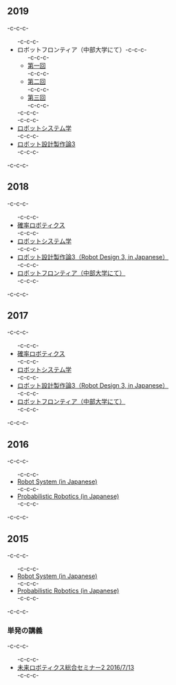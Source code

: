 <h2>2019</h2>-c-c-c-<ul>-c-c-c- 	<li>ロボットフロンティア（中部大学にて）-c-c-c-<ul>-c-c-c- 	<li><a href="https://ryuichiueda.github.io/LNPR_SLIDES/contents/20190424_chubu-u_robot_flontier1.html" target="_blank" rel="noopener noreferrer">第一回</a></li>-c-c-c- 	<li><a href="https://ryuichiueda.github.io/LNPR_SLIDES/contents/20190508_chubu-u_robot_flontier2.html" target="_blank" rel="noopener noreferrer">第二回</a></li>-c-c-c- 	<li><a href="https://ryuichiueda.github.io/LNPR_SLIDES/contents/20190515_chubu-u_robot_flontier3.html" target="_blank" rel="noopener noreferrer">第三回</a></li>-c-c-c-</ul>-c-c-c-</li>-c-c-c- 	<li><a href="https://lab.ueda.tech/?p=3564">ロボットシステム学</a></li>-c-c-c- 	<li><a href="">ロボット設計製作論3</a></li>-c-c-c-</ul>-c-c-c-<h2>2018</h2>-c-c-c-<ul>-c-c-c- 	<li><a href="https://lab.ueda.tech/?page_id=3441">確率ロボティクス</a></li>-c-c-c- 	<li><a href="https://lab.ueda.tech/?page_id=3451">ロボットシステム学</a></li>-c-c-c- 	<li><a href="https://lab.ueda.tech/?page_id=3458">ロボット設計製作論3（Robot Design 3, in Japanese）</a></li>-c-c-c- 	<li><a href="https://lab.ueda.tech/?page_id=3376">ロボットフロンティア（中部大学にて）</a></li>-c-c-c-</ul>-c-c-c-<h2>2017</h2>-c-c-c-<ul>-c-c-c- 	<li><a href="https://lab.ueda.tech/?page_id=3137">確率ロボティクス</a></li>-c-c-c- 	<li><a href="https://lab.ueda.tech/?page_id=3112">ロボットシステム学</a></li>-c-c-c- 	<li><a href="https://lab.ueda.tech/?page_id=1767">ロボット設計製作論3（Robot Design 3, in Japanese）</a></li>-c-c-c- 	<li><a href="https://lab.ueda.tech/?page_id=2985">ロボットフロンティア（中部大学にて）</a></li>-c-c-c-</ul>-c-c-c-<h2>2016</h2>-c-c-c-<ul>-c-c-c- 	<li><a href="https://lab.ueda.tech/?page_id=1152">Robot System (in Japanese)</a></li>-c-c-c- 	<li><a href="https://lab.ueda.tech/?page_id=1233">Probabilistic Robotics (in Japanese)</a></li>-c-c-c-</ul>-c-c-c-<h2>2015</h2>-c-c-c-<ul>-c-c-c- 	<li><a href="https://lab.ueda.tech/?page_id=169">Robot System (in Japanese)</a></li>-c-c-c- 	<li><a href="https://lab.ueda.tech/?page_id=180">Probabilistic Robotics (in Japanese)</a></li>-c-c-c-</ul>-c-c-c-<h3>単発の講義</h3>-c-c-c-<ul>-c-c-c- 	<li><a href="https://lab.ueda.tech/?presenpress=2016%e5%b9%b4%e5%ba%a6-%e6%9c%aa%e6%9d%a5%e3%83%ad%e3%83%9c%e3%83%86%e3%82%a3%e3%82%af%e3%82%b9%e7%b7%8f%e5%90%88%e3%82%bb%e3%83%9f%e3%83%8a%e3%83%bc%ef%bc%92">未来ロボティクス総合セミナー2 2016/7/13</a></li>-c-c-c-</ul>
